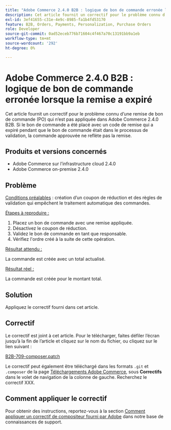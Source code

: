 ```yaml
---
title: "Adobe Commerce 2.4.0 B2B : logique de bon de commande erronée lorsque la remise a expiré"
description: Cet article fournit un correctif pour le problème connu d’une remise de bon de commande (PO) qui n’est pas appliquée dans Adobe Commerce 2.4.0 B2B. Si le bon de commande a été placé avec un code de remise qui a expiré pendant que le bon de commande était dans le processus de validation, la commande approuvée ne reflète pas la remise.
exl-id: 3ef41655-c31e-4e9c-8985-fa1b4fd53170
feature: B2B, Orders, Payments, Personalization, Purchase Orders
role: Developer
source-git-commit: 0ad52eceb776b71604c4f467a70c13191bb9a1eb
workflow-type: tm+mt
source-wordcount: '292'
ht-degree: 0%

---
```


# Adobe Commerce 2.4.0 B2B : logique de bon de commande erronée lorsque la remise a expiré

Cet article fournit un correctif pour le problème connu d’une remise de bon de commande (PO) qui n’est pas appliquée dans Adobe Commerce 2.4.0 B2B. Si le bon de commande a été placé avec un code de remise qui a expiré pendant que le bon de commande était dans le processus de validation, la commande approuvée ne reflète pas la remise.

## Produits et versions concernés

* Adobe Commerce sur l’infrastructure cloud 2.4.0
* Adobe Commerce on-premise 2.4.0

## Problème

<u>Conditions préalables</u> : création d’un coupon de réduction et des règles de validation qui empêchent le traitement automatique des commandes.

<u>Étapes à reproduire :</u>

1. Placez un bon de commande avec une remise appliquée.
1. Désactivez le coupon de réduction.
1. Validez le bon de commande en tant que responsable.
1. Vérifiez l&#39;ordre créé à la suite de cette opération.

<u>Résultat attendu :</u>

La commande est créée avec un total actualisé.

<u>Résultat réel :</u>

La commande est créée pour le montant total.

## Solution

Appliquez le correctif fourni dans cet article.

## Correctif

Le correctif est joint à cet article. Pour le télécharger, faites défiler l’écran jusqu’à la fin de l’article et cliquez sur le nom du fichier, ou cliquez sur le lien suivant :

[B2B-709-composer.patch](assets/B2B-709-composer.patch.zip)

Le correctif peut également être téléchargé dans les formats `.git` et `.composer` de la page [Téléchargements Adobe Commerce](https://magento.com/tech-resources/download), sous **Correctifs** dans le volet de navigation de la colonne de gauche. Recherchez le correctif XXX.

## Comment appliquer le correctif

Pour obtenir des instructions, reportez-vous à la section [Comment appliquer un correctif de compositeur fourni par Adobe](/help/how-to/general/how-to-apply-a-composer-patch-provided-by-magento.md) dans notre base de connaissances de support.
